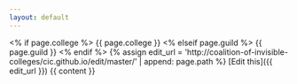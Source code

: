 ```yaml
---
layout: default
---
```

<% if page.college %>
  {{ page.college }}
<% elseif page.guild %>
  {{ page.guild }}
<% endif %>
{% assign edit_url = 'http://coalition-of-invisible-colleges/cic.github.io/edit/master/' | append: page.path %}
[Edit this]({{ edit_url }})
{{ content }}
